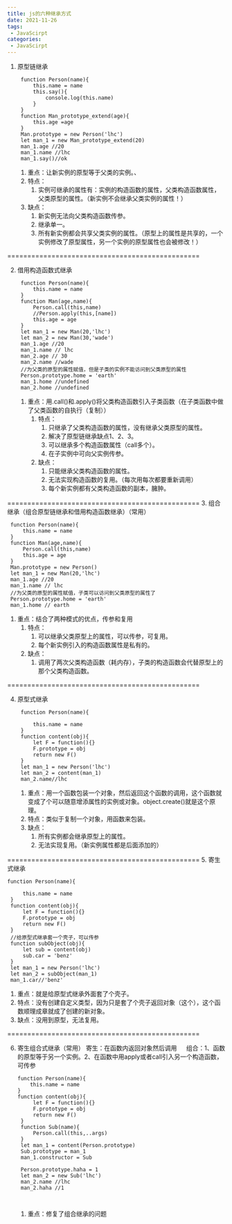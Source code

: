 ```yaml
---
title: js的六种继承方式
date: 2021-11-26
tags:
 - JavaScirpt
categories:
 - JavaScirpt
---
```


1. 原型链继承
   ```
    function Person(name){
        this.name = name
        this.say(){
            console.log(this.name)
        }
    }
    function Man_prototype_extend(age){
        this.age =age
    }
    Man.prototype = new Person('lhc')
    let man_1 = new Man_prototype_extend(20)
    man_1.age //20
    man_1.name //lhc
    man_1.say()//ok
   ```
   1. 重点：让新实例的原型等于父类的实例。、
   2. 特点：
      1. 实例可继承的属性有：实例的构造函数的属性，父类构造函数属性，父类原型的属性。（新实例不会继承父类实例的属性！）
   3. 缺点：
      1. 新实例无法向父类构造函数传参。
      2. 继承单一。
      3. 所有新实例都会共享父类实例的属性。（原型上的属性是共享的，一个实例修改了原型属性，另一个实例的原型属性也会被修改！）

================================================

2. 借用构造函数式继承
   ```
    function Person(name){
        this.name = name
    }
    function Man(age,name){
        Person.call(this,name)
        //Person.apply(this,[name])
        this.age = age
    }
    let man_1 = new Man(20,'lhc')
    let man_2 = new Man(30,'wade')
    man_1.age //20
    man_1.name // lhc
    man_2.age // 30
    man_2.name //wade
    //为父类的原型的属性赋值，但是子类的实例不能访问到父类原型的属性
    Person.prototype.home = 'earth'
    man_1.home //undefined
    man_2.home //undefined
   ```
   1. 重点：用.call()和.apply()将父类构造函数引入子类函数（在子类函数中做了父类函数的自执行（复制））
      1. 特点：
         1. 只继承了父类构造函数的属性，没有继承父类原型的属性。
         2. 解决了原型链继承缺点1、2、3。
         3. 可以继承多个构造函数属性（call多个）。
         4. 在子实例中可向父实例传参。
      2. 缺点：
         1. 只能继承父类构造函数的属性。
         2. 无法实现构造函数的复用。（每次用每次都要重新调用）
         3. 每个新实例都有父类构造函数的副本，臃肿。

================================================
3. 组合继承（组合原型链继承和借用构造函数继承）（常用）
   ```
    function Person(name){
        this.name = name
    }
    function Man(age,name){
        Person.call(this,name)
        this.age = age
    }
    Man.prototype = new Person()
    let man_1 = new Man(20,'lhc')
    man_1.age //20
    man_1.name // lhc
    //为父类的原型的属性赋值，子类可以访问到父类原型的属性了
    Person.prototype.home = 'earth'
    man_1.home // earth
   ``` 
   1. 重点：结合了两种模式的优点，传参和复用
      1. 特点：
         1. 可以继承父类原型上的属性，可以传参，可复用。
         2. 每个新实例引入的构造函数属性是私有的。
      2. 缺点：
         1. 调用了两次父类构造函数（耗内存），子类的构造函数会代替原型上的那个父类构造函数。


================================================

4. 原型式继承 
   ```
    function Person(name){

        this.name = name
    }
    function content(obj){
        let F = function(){}
        F.prototype = obj
        return new F()
    }
    let man_1 = new Person('lhc')
    let man_2 = content(man_1)
    man_2.name//lhc
   ```
   1. 重点：用一个函数包装一个对象，然后返回这个函数的调用，这个函数就变成了个可以随意增添属性的实例或对象。object.create()就是这个原理。
   2. 特点：类似于复制一个对象，用函数来包装。
   3. 缺点：
      1. 所有实例都会继承原型上的属性。
      2. 无法实现复用。（新实例属性都是后面添加的）
        
================================================
5. 寄生式继承
   ```
   function Person(name){

        this.name = name
    }
    function content(obj){
        let F = function(){}
        F.prototype = obj
        return new F()
    }
    //给原型式继承套一个壳子，可以传参
    function subObject(obj){
        let sub = content(obj)
        sub.car = 'benz'
    }
    let man_1 = new Person('lhc')
    let man_2 = subObject(man_1)
    man_1.car//'benz'
   ```
   1. 重点：就是给原型式继承外面套了个壳子。
   2. 特点：没有创建自定义类型，因为只是套了个壳子返回对象（这个），这个函数顺理成章就成了创建的新对象。
   3. 缺点：没用到原型，无法复用。

================================================

6. 寄生组合式继承（常用）
   寄生：在函数内返回对象然后调用
　 组合：1、函数的原型等于另一个实例。2、在函数中用apply或者call引入另一个构造函数，可传参　
   ```  
   function Person(name){
       this.name = name
   }
   function content(obj){
        let F = function(){}
        F.prototype = obj
        return new F()
    }
    function Sub(name){
        Person.call(this,..args)
    }
    let man_1 = content(Person.prototype)
    Sub.prototype = man_1
    man_1.constructor = Sub
    
    Person.prototype.haha = 1
    let man_2 = new Sub('lhc')
    man_2.name //lhc
    man_2.haha //1

    

   ```
   1. 重点：修复了组合继承的问题
